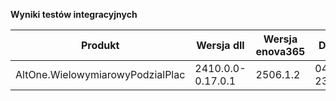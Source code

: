**Wyniki testów integracyjnych**

| Produkt                          | Wersja dll        | Wersja enova365 | Data testu       | Status |
|----------------------------------|-------------------|-----------------|------------------|--------|
| AltOne.WielowymiarowyPodzialPlac | 2410.0.0-0.17.0.1 | 2506.1.2        | 04.08.2025 23:09 | ✅     |
